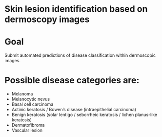 # Skin lesion identification based on dermoscopy images

# Goal
Submit automated predictions of disease classification within dermoscopic images.

# Possible disease categories are:

- Melanoma
- Melanocytic nevus
- Basal cell carcinoma
- Actinic keratosis / Bowen’s disease (intraepithelial carcinoma)
- Benign keratosis (solar lentigo / seborrheic keratosis / lichen planus-like keratosis)
- Dermatofibroma
- Vascular lesion
